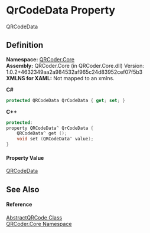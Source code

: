 # QrCodeData Property


QRCodeData



## Definition
**Namespace:** <a href="N_QRCoder_Core.md">QRCoder.Core</a>  
**Assembly:** QRCoder.Core (in QRCoder.Core.dll) Version: 1.0.2+4632349aa2a984532af965c24d83952cef07f5b3  
**XMLNS for XAML:** Not mapped to an xmlns.

**C#**
``` C#
protected QRCodeData QrCodeData { get; set; }
```
**C++**
``` C++
protected:
property QRCodeData^ QrCodeData {
	QRCodeData^ get ();
	void set (QRCodeData^ value);
}
```



#### Property Value
<a href="T_QRCoder_Core_QRCodeData.md">QRCodeData</a>

## See Also


#### Reference
<a href="T_QRCoder_Core_AbstractQRCode.md">AbstractQRCode Class</a>  
<a href="N_QRCoder_Core.md">QRCoder.Core Namespace</a>  
